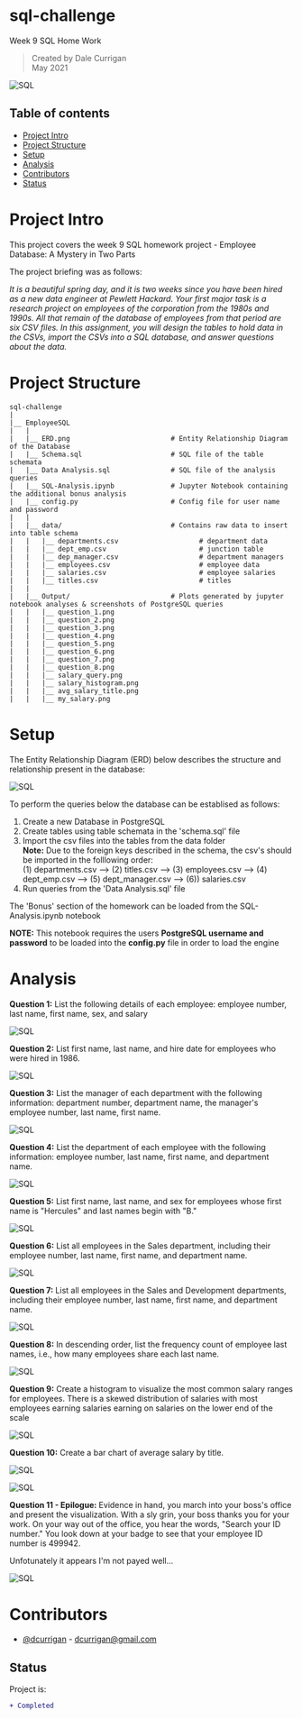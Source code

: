 # sql-challenge
Week 9 SQL Home Work

> Created by Dale Currigan  
> May 2021  
  
![SQL](EmployeeSQL/Output/sql.png)    

## Table of contents  
* [Project Intro](#Project-Intro)  
* [Project Structure](#Project-Structure)  
* [Setup](#Setup)  
* [Analysis](#Analysis)  
* [Contributors](#Contributors)  
* [Status](#Status)  

# Project Intro
This project covers the week 9 SQL homework project - Employee Database: A Mystery in Two Parts  
  
The project briefing was as follows:  
  
*It is a beautiful spring day, and it is two weeks since you have been hired as a new data engineer at Pewlett Hackard. Your first major task is a research project on employees of the corporation from the 1980s and 1990s. All that remain of the database of employees from that period are six CSV files.
In this assignment, you will design the tables to hold data in the CSVs, import the CSVs into a SQL database, and answer questions about the data.* 


# Project Structure
```
sql-challenge   
|  
|__ EmployeeSQL  
|   | 
|   |__ ERD.png                         # Entity Relationship Diagram of the Database
|   |__ Schema.sql                      # SQL file of the table schemata
|   |__ Data Analysis.sql               # SQL file of the analysis queries 
|   |__ SQL-Analysis.ipynb              # Jupyter Notebook containing the additional bonus analysis
|   |__ config.py                       # Config file for user name and password  
|   |
|   |__ data/                           # Contains raw data to insert into table schema  
|   |   |__ departments.csv                    # department data  
|   |   |__ dept_emp.csv                       # junction table  
|   |   |__ dep_manager.csv                    # department managers  
|   |   |__ employees.csv                      # employee data  
|   |   |__ salaries.csv                       # employee salaries  
|   |   |__ titles.csv                         # titles  
|   |   
|   |__ Output/                         # Plots generated by jupyter notebook analyses & screenshots of PostgreSQL queries  
|   |   |__ question_1.png
|   |   |__ question_2.png
|   |   |__ question_3.png
|   |   |__ question_4.png
|   |   |__ question_5.png
|   |   |__ question_6.png
|   |   |__ question_7.png
|   |   |__ question_8.png
|   |   |__ salary_query.png  
|   |   |__ salary_histogram.png
|   |   |__ avg_salary_title.png
|   |   |__ my_salary.png
``` 
  
# Setup 
The Entity Relationship Diagram (ERD) below describes the structure and relationship present in the database:  

![SQL](EmployeeSQL/ERD.png)  
  
To perform the queries below the database can be establised as follows:  
1. Create a new Database in PostgreSQL  
2. Create tables using table schemata in the 'schema.sql' file 
3. Import the csv files into  the tables from the data folder  
    **Note:** Due to the foreign keys described in the schema, the csv's should be imported in the folllowing order:  
              (1) departments.csv --> (2) titles.csv --> (3) employees.csv --> (4) dept_emp.csv -->  (5) dept_manager.csv --> (6)) salaries.csv
5. Run queries from the 'Data Analysis.sql' file  
  
The 'Bonus' section of the homework can be loaded from the SQL-Analysis.ipynb notebook   
  
**NOTE:** This notebook requires the users **PostgreSQL username and password** to be loaded into the **config.py** file in order to load the engine  
  
  
# Analysis  
  
**Question 1:** List the following details of each employee: employee number, last name, first name, sex, and salary   

![SQL](EmployeeSQL/Output/question_1.png)  

**Question 2:** List first name, last name, and hire date for employees who were hired in 1986.

![SQL](EmployeeSQL/Output/question_2.png)  

**Question 3:** List the manager of each department with the following information: department number, department name, the manager's employee number, last name, first name. 
  
![SQL](EmployeeSQL/Output/question_3.png)   
   
**Question 4:** List the department of each employee with the following information: employee number, last name, first name, and department name. 
  
![SQL](EmployeeSQL/Output/question_4.png)  

**Question 5:** List first name, last name, and sex for employees whose first name is "Hercules" and last names begin with "B." 

![SQL](EmployeeSQL/Output/question_5.png)  

**Question 6:** List all employees in the Sales department, including their employee number, last name, first name, and department name. 

![SQL](EmployeeSQL/Output/question_6.png)  

**Question 7:** List all employees in the Sales and Development departments, including their employee number, last name, first name, and department name. 

![SQL](EmployeeSQL/Output/question_7.png)  

**Question 8:** In descending order, list the frequency count of employee last names, i.e., how many employees share each last name.

![SQL](EmployeeSQL/Output/question_8.png)  

**Question 9:** Create a histogram to visualize the most common salary ranges for employees.
There is a skewed distribution of salaries with most employees earning salaries earning on salaries on the lower end of the scale

![SQL](EmployeeSQL/Output/salary_histogram.png)  

**Question 10:** Create a bar chart of average salary by title.


![SQL](EmployeeSQL/Output/salary_query.png)  
  
![SQL](EmployeeSQL/Output/avg_salary_title.png)  

**Question 11 - Epilogue:** Evidence in hand, you march into your boss's office and present the visualization. With a sly grin, your boss thanks you for your work. On your way out of the office, you hear the words, "Search your ID number." You look down at your badge to see that your employee ID number is 499942.

Unfotunately it appears I'm not payed well...  
  
![SQL](EmployeeSQL/Output/my_salary.png)  

    
# Contributors  
- [@dcurrigan](https://github.com/dcurrigan) - <dcurrigan@gmail.com>


## Status
Project is: 
````diff 
+ Completed
````

